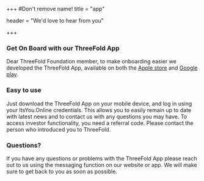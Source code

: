 +++
#Don't remove name!
title = "app"

header = "We'd love to hear from you"

+++

### Get On Board with our ThreeFold App

Dear ThreeFold Foundation member, to make onboarding easier we developed the ThreeFold App, available on both the [Apple store](http://itunes.apple.com/app/id1276543091) and [Google play](https://market.android.com/details?id=com.mobicage.rogerthat.em.be.threefold.token).

### Easy to use

Just download the ThreeFold App on your mobile device, and log in using your ItsYou.Online credentials. This allows you to easily remain up to date with latest news and to contact us with any questions you may have.
To access investor functionality, you need a referral code. Please contact the person who introduced you to ThreeFold.

### Questions?

If you have any questions or problems with the ThreeFold App please reach out to us using the messaging function on our website or app. We will make sure to get back to you as soon as possible.